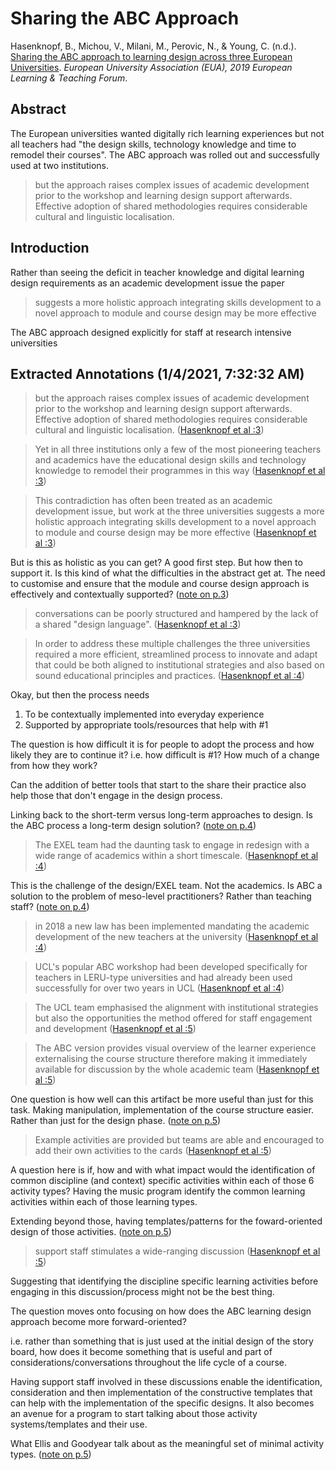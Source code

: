 # Sharing the ABC Approach

Hasenknopf, B., Michou, V., Milani, M., Perovic, N., & Young, C. (n.d.). [Sharing the ABC approach to learning design across three European Universities](https://eua.eu/downloads/content/2019.39_hasenknopf_michou_milani_perovic_young.pdf). *European University Association (EUA), 2019 European Learning & Teaching Forum*.

## Abstract

The European universities wanted digitally rich learning experiences but not all teachers had "the design skills, technology knowledge and time to remodel their courses".  The ABC approach was rolled out and successfully used at two institutions.

> but the approach raises complex issues of academic development prior to the workshop and learning design support afterwards. Effective adoption of shared methodologies requires considerable cultural and linguistic localisation.

## Introduction

Rather than seeing the deficit in teacher knowledge and digital learning design requirements as an academic development issue the paper 

> suggests a more holistic approach integrating skills development to a novel approach to module and course design may be more effective

The ABC approach designed explicitly for staff at research intensive universities

## Extracted Annotations (1/4/2021, 7:32:32 AM)

> but the approach raises complex issues of academic development prior to the workshop and learning design support afterwards. Effective adoption of shared methodologies requires considerable cultural and linguistic localisation. ([Hasenknopf et al :3](zotero://open-pdf/library/items/GWHQ9MQR?page=3))

> Yet in all three institutions only a few of the most pioneering teachers and academics have the educational design skills and technology knowledge to remodel their programmes in this way ([Hasenknopf et al :3](zotero://open-pdf/library/items/GWHQ9MQR?page=3))

> This contradiction has often been treated as an academic development issue, but work at the three universities suggests a more holistic approach integrating skills development to a novel approach to module and course design may be more effective ([Hasenknopf et al :3](zotero://open-pdf/library/items/GWHQ9MQR?page=3))

But is this as holistic as you can get? A good first step. But how then to support it. Is this kind of what the difficulties in the abstract get at. The need to customise and ensure that the module and course design approach is effectively and contextually supported? ([note on p.3](zotero://open-pdf/library/items/GWHQ9MQR?page=3))

> conversations can be poorly structured and hampered by the lack of a shared "design language". ([Hasenknopf et al :3](zotero://open-pdf/library/items/GWHQ9MQR?page=3))

> In order to address these multiple challenges the three universities required a more efficient, streamlined process to innovate and adapt that could be both aligned to institutional strategies and also based on sound educational principles and practices. ([Hasenknopf et al :4](zotero://open-pdf/library/items/GWHQ9MQR?page=4))

Okay, but then the process needs

1. To be contextually implemented into everyday experience
2. Supported by appropriate tools/resources that help with #1

The question is how difficult it is for people to adopt the process and how likely they are to continue it? i.e. how difficult is #1? How much of a change from how they work?

Can the addition of better tools that start to the share their practice also help those that don't engage in the design process.

Linking back to the short-term versus long-term approaches to design. Is the ABC process a long-term design solution? ([note on p.4](zotero://open-pdf/library/items/GWHQ9MQR?page=4))

> The EXEL team had the daunting task to engage in redesign with a wide range of academics within a short timescale. ([Hasenknopf et al :4](zotero://open-pdf/library/items/GWHQ9MQR?page=4))

This is the challenge of the design/EXEL team. Not the academics. Is ABC a solution to the problem of meso-level practitioners? Rather than teaching staff? ([note on p.4](zotero://open-pdf/library/items/GWHQ9MQR?page=4))

> in 2018 a new law has been implemented mandating the academic development of the new teachers at the university ([Hasenknopf et al :4](zotero://open-pdf/library/items/GWHQ9MQR?page=4))

> UCL's popular ABC workshop had been developed specifically for teachers in LERU-type universities and had already been used successfully for over two years in UCL ([Hasenknopf et al :4](zotero://open-pdf/library/items/GWHQ9MQR?page=4))

> The UCL team emphasised the alignment with institutional strategies but also the opportunities the method offered for staff engagement and development ([Hasenknopf et al :5](zotero://open-pdf/library/items/GWHQ9MQR?page=5))

> The ABC version provides visual overview of the learner experience externalising the course structure therefore making it immediately available for discussion by the whole academic team ([Hasenknopf et al :5](zotero://open-pdf/library/items/GWHQ9MQR?page=5))

One question is how well can this artifact be more useful than just for this task. Making manipulation, implementation of the course structure easier. Rather than just for the design phase. ([note on p.5](zotero://open-pdf/library/items/GWHQ9MQR?page=5))

> Example activities are provided but teams are able and encouraged to add their own activities to the cards ([Hasenknopf et al :5](zotero://open-pdf/library/items/GWHQ9MQR?page=5))

A question here is if, how and with what impact would the identification of common discipline (and context) specific activities within each of those 6 activity types? Having the music program identify the common learning activities within each of those learning types.

Extending beyond those, having templates/patterns for the foward-oriented design of those activities. ([note on p.5](zotero://open-pdf/library/items/GWHQ9MQR?page=5))

> support staff stimulates a wide-ranging discussion ([Hasenknopf et al :5](zotero://open-pdf/library/items/GWHQ9MQR?page=5))

Suggesting that identifying the discipline specific learning activities before engaging in this discussion/process might not be the best thing.

The question moves onto focusing on how does the ABC learning design approach become more forward-oriented?

i.e. rather than something that is just used at the initial design of the story board, how does it become something that is useful and part of considerations/conversations throughout the life cycle of a course.

Having support staff involved in these discussions enable the identification, consideration and then implementation of the constructive templates that can help with the implementation of the specific designs. It also becomes an avenue for a program to start talking about those activity systems/templates and their use.

What Ellis and Goodyear talk about as the meaningful set of minimal activity types. ([note on p.5](zotero://open-pdf/library/items/GWHQ9MQR?page=5))